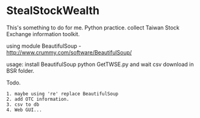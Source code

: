 StealStockWealth
================

This's something to do for me. 
Python practice. 
collect Taiwan Stock Exchange information toolkit. 

using module 
	BeautifulSoup - http://www.crummy.com/software/BeautifulSoup/ 

usage:
	install BeautifulSoup
	python GetTWSE.py
	and wait csv download in BSR folder.
	
Todo.

	1. maybe using 're' replace BeautifulSoup
	2. add OTC information.
	3. csv to db
	4. Web GUI...
